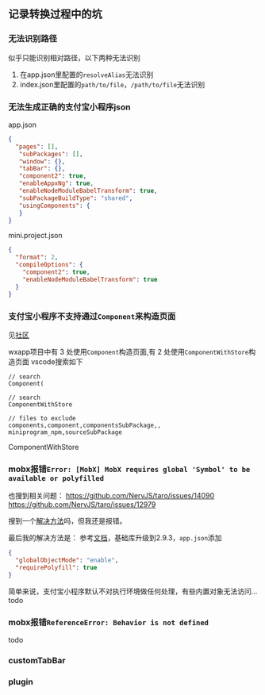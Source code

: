 ## 记录转换过程中的坑

### 无法识别路径
似乎只能识别相对路径，以下两种无法识别
1. 在app.json里配置的`resolveAlias`无法识别
2. index.json里配置的`path/to/file`，`/path/to/file`无法识别

### 无法生成正确的支付宝小程序json
app.json
```json
{
  "pages": [],
   "subPackages": [],
   "window": {},
   "tabBar": {},
   "component2": true,
   "enableAppxNg": true,
   "enableNodeModuleBabelTransform": true,
   "subPackageBuildType": "shared",
   "usingComponents": {
   }
}
```
mini.project.json
```json
{
  "format": 2,
  "compileOptions": {
    "component2": true,
    "enableNodeModuleBabelTransform": true
  }
}
```

### 支付宝小程序不支持通过`Component`来构造页面
见[社区](https://open.alipay.com/portal/forum/post/29501028)

wxapp项目中有 3 处使用`Component`构造页面,有 2 处使用`ComponentWithStore`构造页面
vscode搜索如下
```
// search
Component(

// search
ComponentWithStore

// files to exclude
components,component,componentsSubPackage,, miniprogram_npm,sourceSubPackage
```

ComponentWithStore

### mobx报错`Error: [MobX] MobX requires global 'Symbol' to be available or polyfilled`

也搜到相关问题：
https://github.com/NervJS/taro/issues/14090
https://github.com/NervJS/taro/issues/12979

搜到一个[解决方法](https://github.com/NervJS/taro/issues/12979#issuecomment-1365019553)吗，但我还是报错。

最后我的解决方法是：
参考[文档](https://opendocs.alipay.com/mini/framework/implementation-detail)，基础库升级到2.9.3，`app.json`添加
```json
{
  "globalObjectMode": "enable",
  "requirePolyfill": true
}
```

简单来说，支付宝小程序默认不对执行环境做任何处理，有些内置对象无法访问... todo


### mobx报错`ReferenceError: Behavior is not defined`
todo

### customTabBar

### plugin
